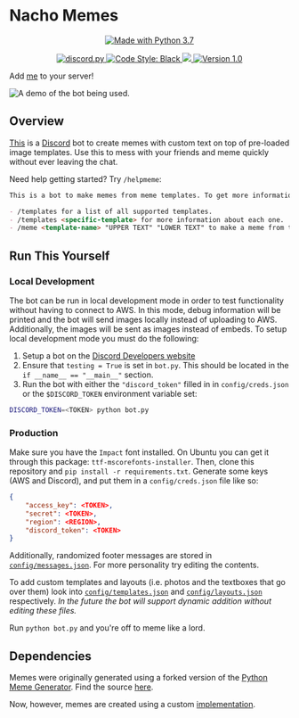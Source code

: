 # Nacho Memes

<p align="center">
  <a href="https://www.python.org/downloads/">
    <img src="https://img.shields.io/badge/Made%20With-Python%203.7-blue.svg?style=for-the-badge" alt="Made with Python 3.7">
  </a>
</p>
<p align="center">
  <a href="https://github.com/Rapptz/discord.py/">
    <img src="https://img.shields.io/badge/discord-py-blue.svg" alt="discord.py">
  </a>
  <a href="https://github.com/ambv/black">
    <img src="https://img.shields.io/badge/code%20style-black-000000.svg" alt="Code Style: Black">
  </a>
  <a href="http://makeapullrequest.com">
    <img src="https://img.shields.io/badge/PRs-welcome-brightgreen.svg">
  </a>
  <a href="https://github.com/cooperpellaton/NachoMemes/tree/v1.0">
    <img src="https://img.shields.io/badge/version-1.0-bright%20green" alt="Version 1.0">
  </a>
</p>

Add [me](https://discordapp.com/oauth2/authorize?&client_id=628445658743046154&scope=bot&permissions=387136) to your server!

![A demo of the bot being used.](/watchme.gif)

## Overview

[This](https://discordapp.com/oauth2/authorize?&client_id=628445658743046154&scope=bot&permissions=387136) is a [Discord](https://discordapp.com) bot to create memes with custom text on top of pre-loaded image templates. Use this to mess with your friends and meme quickly without ever leaving the chat.

Need help getting started? Try `/helpmeme`:

```md
This is a bot to make memes from meme templates. To get more information try:

- /templates for a list of all supported templates.
- /templates <specific-template> for more information about each one.
- /meme <template-name> "UPPER TEXT" "LOWER TEXT" to make a meme from that _perfect_ template.
```

## Run This Yourself
### Local Development
The bot can be run in local development mode in order to test functionality without having to connect to AWS. In this mode, debug information will be printed and the bot will send images locally instead of uploading to AWS. Additionally, the images will be sent as images instead of embeds. To setup local development mode you must do the following:
1. Setup a bot on the [Discord Developers website](https://discordapp.com/developers/applications/)
2. Ensure that `testing = True` is set in `bot.py`. This should be located in the `if __name__ == "__main__"` section.
3. Run the bot with either the `"discord_token"` filled in in `config/creds.json` or the `$DISCORD_TOKEN` environment variable set:
```sh
DISCORD_TOKEN=<TOKEN> python bot.py
```

### Production
Make sure you have the `Impact` font installed. On Ubuntu you can get it through this package: `ttf-mscorefonts-installer`. Then, clone this repository and `pip install -r requirements.txt`. Generate some keys (AWS and Discord), and put them in a `config/creds.json` file like so:

```json
{
    "access_key": <TOKEN>,
    "secret": <TOKEN>,
    "region": <REGION>,
    "discord_token": <TOKEN>
}
```

Additionally, randomized footer messages are stored in [`config/messages.json`](config/messages.json). For more personality try editing the contents.

To add custom templates and layouts (i.e. photos and the textboxes that go over them) look into [`config/templates.json`](config/templates.json) and [`config/layouts.json`](config/layouts.json) respectively. *In the future the bot will support dynamic addition without editing these files.*

Run `python bot.py` and you're off to meme like a lord.

## Dependencies

Memes were originally generated using a forked version of the [Python Meme Generator](https://github.com/danieldiekmeier/memegenerator). Find the source [here](/memegenerator.py).

Now, however, memes are created using a custom [implementation](memegenerator.py).
